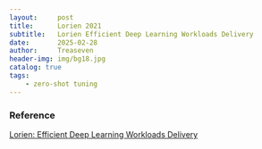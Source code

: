 ```yaml
---
layout:     post
title:      Lorien 2021
subtitle:   Lorien Efficient Deep Learning Workloads Delivery
date:       2025-02-28
author:     Treaseven
header-img: img/bg18.jpg
catalog: true
tags:
    - zero-shot tuning
---
```










### Reference
[Lorien: Efficient Deep Learning Workloads Delivery](https://assets.amazon.science/c2/46/2481c9064a8bbaebcf389dd5ad75/lorien-efficient-deep-learning-workloads-delivery.pdf)